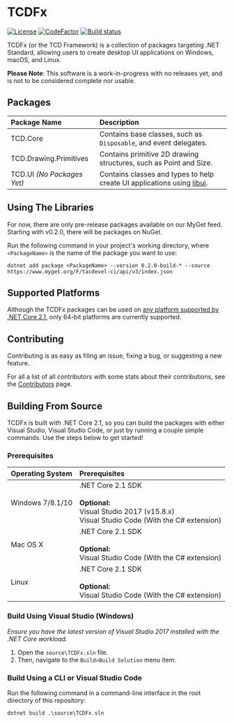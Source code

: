 # TCDFx
[![License](https://img.shields.io/badge/License-MIT-blue.svg?longCache=true)](https://github.com/tom-corwin/LibUISharp/blob/master/LICENSE.md)
[![CodeFactor](https://www.codefactor.io/repository/github/tacdevel/tcdfx/badge)](https://www.codefactor.io/repository/github/tacdevel/tcdfx)
[![Build status](https://dev.azure.com/tacdevel/tcdfx/_apis/build/status/tcdfx-ci-develop)](https://dev.azure.com/tacdevel/tcdfx/_build/latest?definitionId=2)
<!--
[![NuGet](https://img.shields.io/nuget/vpre/LibUISharp.svg)](https://www.nuget.org/packages/LibUISharp)
-->
TCDFx (or the TCD Framework) is a collection of packages targeting .NET Standard, allowing users to create desktop UI applications on Windows, macOS, and Linux.

**Please Note**: This software is a work-in-progress with no releases yet, and is not to be considered complete nor usable.

## Packages

| Package Name               | Description                                                                                                |
| :------------------------- | :--------------------------------------------------------------------------------------------------------- |
| TCD.Core                   | Contains base classes, such as `Disposable`, and event delegates.                                          |
| TCD.Drawing.Primitives     | Contains primitive 2D drawing structures, such as Point and Size.                                          |
| TCD.UI *(No Packages Yet)* | Contains classes and types to help create UI applications using [libui](https://github.com/andlabs/libui). |


## Using The Libraries

For now, there are only pre-release packages available on our MyGet feed. Starting with v0.2.0, there will be packages on NuGet.

Run the following command in your project's working directory, where `<PackageName>` is the name of the package you want to use:

```
dotnet add package <PackageName> --version 0.2.0-build-* --source https://www.myget.org/F/tacdevel-ci/api/v3/index.json 
```

## Supported Platforms

Although the TCDFx packages can be used on [any platform supported by .NET Core 2.1](https://github.com/dotnet/core/blob/master/release-notes/2.1/2.1-supported-os.md), only 64-bit platforms are currently supported.

## Contributing

Contributing is as easy as filing an issue, fixing a bug, or suggesting a new feature.

For all a list of all contributors with some stats about their contributions, see the [Contributors](https://github.com/tacdevel/TCDFx/graphs/contributors) page.

## Building From Source

TCDFx is built with .NET Core 2.1, so you can build the packages with either Visual Studio, Visual Studio Code,
or just by running a couple simple commands. Use the steps below to get started!

### Prerequisites

| Operating System | Prerequisites                                                                                                            |
| :--------------- | :----------------------------------------------------------------------------------------------------------------------- |
| Windows 7/8.1/10 | .NET Core 2.1 SDK<br/><br/>**Optional:**<br/>Visual Studio 2017 (v15.8.x)<br/>Visual Studio Code (With the C# extension) |
| Mac OS X         | .NET Core 2.1 SDK<br/><br/>**Optional:**<br/>Visual Studio Code (With the C# extension)                                  |
| Linux            | .NET Core 2.1 SDK<br/><br/>**Optional:**<br/>Visual Studio Code (With the C# extension)                                  |

### Build Using Visual Studio (Windows)

*Ensure you have the latest version of Visual Studio 2017 installed with the .NET Core workload.*

1. Open the `source\TCDFx.sln` file.
2. Then, navigate to the `Build>Build Solution` menu item.

### Build Using a CLI or Visual Studio Code

Run the following command in a command-line interface in the root directory of this repository:

```
dotnet build .\source\TCDFx.sln
```